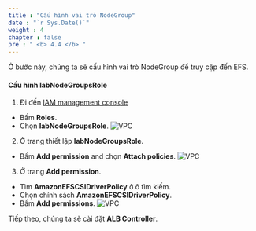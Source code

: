 ```yaml
---
title : "Cấu hình vai trò NodeGroup"
date : "`r Sys.Date()`"
weight : 4
chapter : false
pre : " <b> 4.4 </b> "
---
```


Ở bước này, chúng ta sẽ cấu hình vai trò NodeGroup để truy cập đến EFS.

#### Cấu hình **labNodeGroupsRole**
1. Đi đến [IAM management console](https://console.aws.amazon.com/iam/home)
  - Bấm **Roles**.
  - Chọn **labNodeGroupsRole**.
  ![VPC](/images/4.configure/ws01-configure14.png)

2. Ở trang thiết lập **labNodeGroupsRole**.
  - Bấm **Add permission** and chọn **Attach policies**.
  ![VPC](/images/4.configure/ws01-configure15.png)

3. Ở trang **Add permission**.
  - Tìm **AmazonEFSCSIDriverPolicy** ở ô tìm kiếm.
  - Chọn chính sách **AmazonEFSCSIDriverPolicy**.
  - Bấm **Add permissions**.
  ![VPC](/images/4.configure/ws01-configure16.png)

Tiếp theo, chúng ta sẽ cài đặt **ALB Controller**.